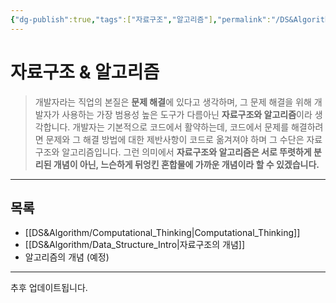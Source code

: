 ```yaml
---
{"dg-publish":true,"tags":["자료구조","알고리즘"],"permalink":"/DS&Algorithm/Home/","dgPassFrontmatter":true,"created":"2024-08-01T01:32:10.000+09:00","updated":"2024-08-02T18:51:42.354+09:00"}
---
```




# 자료구조 & 알고리즘

> 개발자라는 직업의 본질은 **문제 해결**에 있다고 생각하며, 그 문제 해결을 위해 개발자가 사용하는 가장 범용성 높은 도구가 다름아닌 **자료구조와 알고리즘**이라 생각합니다. 개발자는 기본적으로 코드에서 활약하는데, 코드에서 문제를 해결하려면 문제와 그 해결 방법에 대한 제반사항이 코드로 옮겨져야 하며 그 수단은 자료구조와 알고리즘입니다. 그런 의미에서 **자료구조와 알고리즘은 서로 뚜렷하게 분리된 개념이 아닌, 느슨하게 뒤엉킨 혼합물에 가까운 개념이라 할 수 있겠습니다.**

---

## 목록

+ [[DS&Algorithm/Computational_Thinking\|Computational_Thinking]]
+ [[DS&Algorithm/Data_Structure_Intro\|자료구조의 개념]]
+ 알고리즘의 개념 (예정)
---

추후 업데이트됩니다.